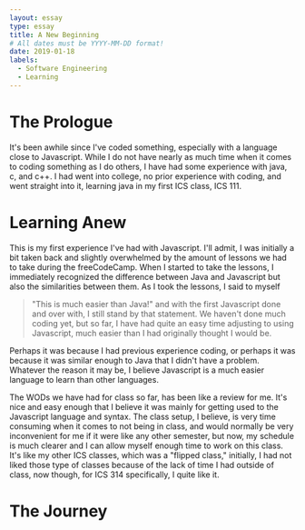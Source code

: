 ```yaml
---
layout: essay
type: essay
title: A New Beginning
# All dates must be YYYY-MM-DD format!
date: 2019-01-18
labels:
  - Software Engineering
  - Learning
---
```


# The Prologue

It's been awhile since I've coded something, especially with a language close to Javascript. While I do not have nearly as much time when it comes to coding something as I do others, I have had some experience with java, c, and c++. I had went into college, no prior experience with coding, and went straight into it, learning java in my first ICS class, ICS 111. 

# Learning Anew

This is my first experience I've had with Javascript. I'll admit, I was initially a bit taken back and slightly overwhelmed by the amount of lessons we had to take during the freeCodeCamp. When I started to take the lessons, I immediately recognized the difference between Java and Javascript but also the similarities between them. As I took the lessons, I said to myself
> "This is much easier than Java!"
and with the first Javascript done and over with, I still stand by that statement. We haven't done much coding yet, but so far, I have had quite an easy time adjusting to using Javascript, much easier than I had originally thought I would be. 

Perhaps it was because I had previous experience coding, or perhaps it was because it was similar enough to Java that I didn't have a problem. Whatever the reason it may be, I believe Javascript is a much easier language to learn than other languages.

The WODs we have had for class so far, has been like a review for me. It's nice and easy enough that I believe it was mainly for getting used to the Javascript language and syntax. The class setup, I believe, is very time consuming when it comes to not being in class, and would normally be very inconvenient for me if it were like any other semester, but now, my schedule is much clearer and I can allow myself enough time to work on this class. It's like my other ICS classes, which was a "flipped class," initially, I had not liked those type of classes because of the lack of time I had outside of class, now though, for ICS 314 specifically, I quite like it. 

# The Journey 
